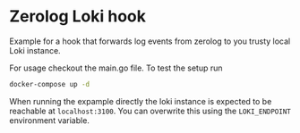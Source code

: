 # Zerolog Loki hook

Example for a hook that forwards log events from zerolog to you trusty local Loki instance.

For usage checkout the main.go file. To test the setup run 
```sh
docker-compose up -d
```

When running the expample directly the loki instance is expected to be reachable at `localhost:3100`. You can overwrite this using the `LOKI_ENDPOINT` environment variable.
